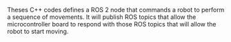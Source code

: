 Theses C++ codes defines a ROS 2 node that commands a robot to perform a sequence of movements. It will publish ROS topics that allow the microcontroller board to respond with those ROS topics that will allow the robot to start moving.
